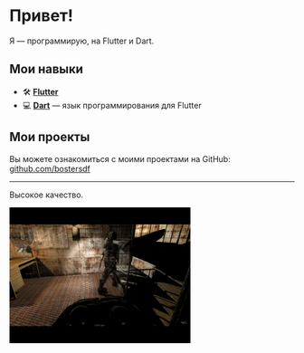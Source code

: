 # Привет!

Я — программирую, на Flutter и Dart. 

## Мои навыки

- 🛠️ **[Flutter](https://flutter.dev/)**
- 💻 **[Dart](https://dart.dev/)** — язык программирования для Flutter

## Мои проекты

Вы можете ознакомиться с моими проектами на GitHub: [github.com/bostersdf](https://github.com/bostersdf)

---

Высокое качество.

![Image alt](https://github.com/bostersdf/bostersdf/blob/main/237561.gif)
